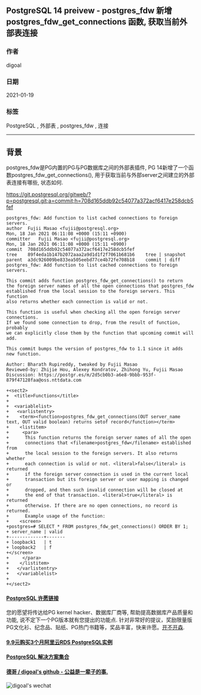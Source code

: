 ## PostgreSQL 14 preivew - postgres_fdw 新增 postgres_fdw_get_connections 函数, 获取当前外部表连接   
  
### 作者  
digoal  
  
### 日期  
2021-01-19   
  
### 标签  
PostgreSQL , 外部表 , postgres_fdw , 连接    
  
----  
  
## 背景  
postgres_fdw是PG内置的PG与PG数据库之间的外部表插件, PG 14新增了一个函数postgres_fdw_get_connections(), 用于获取当前与外部server之间建立的外部表连接有哪些, 状态如何.    
  
https://git.postgresql.org/gitweb/?p=postgresql.git;a=commit;h=708d165ddb92c54077a372acf6417e258dcb5fef  
  
```  
postgres_fdw: Add function to list cached connections to foreign servers.  
author	Fujii Masao <fujii@postgresql.org>	  
Mon, 18 Jan 2021 06:11:08 +0000 (15:11 +0900)  
committer	Fujii Masao <fujii@postgresql.org>	  
Mon, 18 Jan 2021 06:11:08 +0000 (15:11 +0900)  
commit	708d165ddb92c54077a372acf6417e258dcb5fef  
tree	89f4eda1b147b2072aaa2a9d1d1f2f7061b681b6	tree | snapshot  
parent	a3dc926009be833ea505eebd77ce4b72fe708b18	commit | diff  
postgres_fdw: Add function to list cached connections to foreign servers.  
  
This commit adds function postgres_fdw_get_connections() to return  
the foreign server names of all the open connections that postgres_fdw  
established from the local session to the foreign servers. This function  
also returns whether each connection is valid or not.  
  
This function is useful when checking all the open foreign server connections.  
If we found some connection to drop, from the result of function, probably  
we can explicitly close them by the function that upcoming commit will add.  
  
This commit bumps the version of postgres_fdw to 1.1 since it adds  
new function.  
  
Author: Bharath Rupireddy, tweaked by Fujii Masao  
Reviewed-by: Zhijie Hou, Alexey Kondratov, Zhihong Yu, Fujii Masao  
Discussion: https://postgr.es/m/2d5cb0b3-a6e8-9bbb-953f-879f47128faa@oss.nttdata.com  
```  
  
```  
+<sect2>  
+  <title>Functions</title>  
+  
+  <variablelist>  
+   <varlistentry>  
+    <term><function>postgres_fdw_get_connections(OUT server_name text, OUT valid boolean) returns setof record</function></term>  
+    <listitem>  
+     <para>  
+      This function returns the foreign server names of all the open  
+      connections that <filename>postgres_fdw</filename> established from  
+      the local session to the foreign servers. It also returns whether  
+      each connection is valid or not. <literal>false</literal> is returned  
+      if the foreign server connection is used in the current local  
+      transaction but its foreign server or user mapping is changed or  
+      dropped, and then such invalid connection will be closed at  
+      the end of that transaction. <literal>true</literal> is returned  
+      otherwise. If there are no open connections, no record is returned.  
+      Example usage of the function:  
+    <screen>  
+postgres=# SELECT * FROM postgres_fdw_get_connections() ORDER BY 1;  
+ server_name | valid   
+-------------+-------  
+ loopback1   | t  
+ loopback2   | f  
+</screen>  
+     </para>  
+    </listitem>  
+   </varlistentry>  
+   </variablelist>  
+  
+</sect2>  
```  
  
  
#### [PostgreSQL 许愿链接](https://github.com/digoal/blog/issues/76 "269ac3d1c492e938c0191101c7238216")
您的愿望将传达给PG kernel hacker、数据库厂商等, 帮助提高数据库产品质量和功能, 说不定下一个PG版本就有您提出的功能点. 针对非常好的提议，奖励限量版PG文化衫、纪念品、贴纸、PG热门书籍等，奖品丰富，快来许愿。[开不开森](https://github.com/digoal/blog/issues/76 "269ac3d1c492e938c0191101c7238216").  
  
  
#### [9.9元购买3个月阿里云RDS PostgreSQL实例](https://www.aliyun.com/database/postgresqlactivity "57258f76c37864c6e6d23383d05714ea")
  
  
#### [PostgreSQL 解决方案集合](https://yq.aliyun.com/topic/118 "40cff096e9ed7122c512b35d8561d9c8")
  
  
#### [德哥 / digoal's github - 公益是一辈子的事.](https://github.com/digoal/blog/blob/master/README.md "22709685feb7cab07d30f30387f0a9ae")
  
  
![digoal's wechat](../pic/digoal_weixin.jpg "f7ad92eeba24523fd47a6e1a0e691b59")
  
